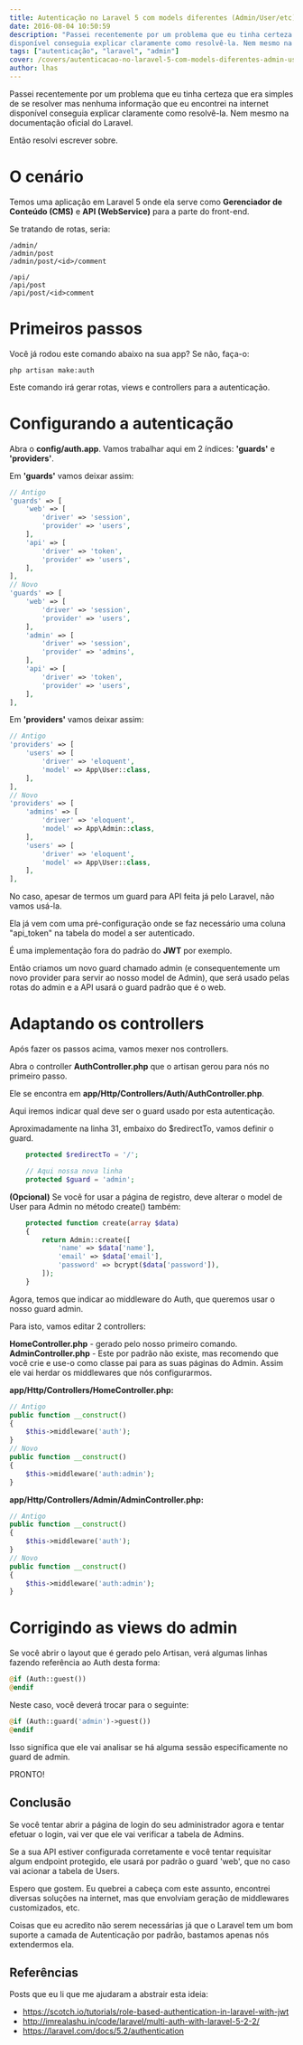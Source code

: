 ```yaml
---
title: Autenticação no Laravel 5 com models diferentes (Admin/User/etc)
date: 2016-08-04 10:50:59
description: "Passei recentemente por um problema que eu tinha certeza que era simples de se resolver mas nenhuma informação que eu encontrei na internet 
disponível conseguia explicar claramente como resolvê-la. Nem mesmo na documentação oficial do Laravel."
tags: ["autenticação", "laravel", "admin"]
cover: /covers/autenticacao-no-laravel-5-com-models-diferentes-admin-user-etc.jpg
author: lhas
---
```


Passei recentemente por um problema que eu tinha certeza que era simples de se resolver mas nenhuma informação que eu encontrei na internet
disponível conseguia explicar claramente como resolvê-la. Nem mesmo na documentação oficial do Laravel.

Então resolvi escrever sobre.

# O cenário

Temos uma aplicação em Laravel 5 onde ela serve como **Gerenciador de Conteúdo (CMS)** e **API (WebService)** para a parte do front-end.

Se tratando de rotas, seria:

```
/admin/
/admin/post
/admin/post/<id>/comment

/api/
/api/post
/api/post/<id>comment
```

# Primeiros passos

Você já rodou este comando abaixo na sua app? Se não, faça-o:

```
php artisan make:auth
```

Este comando irá gerar rotas, views e controllers para a autenticação.

# Configurando a autenticação

Abra o **config/auth.app**. Vamos trabalhar aqui em 2 índices: **'guards'** e **'providers'**.

Em **'guards'** vamos deixar assim:

```php
// Antigo
'guards' => [
    'web' => [
        'driver' => 'session',
        'provider' => 'users',
    ],
    'api' => [
        'driver' => 'token',
        'provider' => 'users',
    ],
],
// Novo
'guards' => [
    'web' => [
        'driver' => 'session',
        'provider' => 'users',
    ],
    'admin' => [
        'driver' => 'session',
        'provider' => 'admins',
    ],
    'api' => [
        'driver' => 'token',
        'provider' => 'users',
    ],
],
```

Em **'providers'** vamos deixar assim:

```php
// Antigo
'providers' => [
    'users' => [
        'driver' => 'eloquent',
        'model' => App\User::class,
    ],
],
// Novo
'providers' => [
    'admins' => [
        'driver' => 'eloquent',
        'model' => App\Admin::class,
    ],
    'users' => [
        'driver' => 'eloquent',
        'model' => App\User::class,
    ],
],
```

No caso, apesar de termos um guard para API feita já pelo Laravel, não vamos usá-la.

Ela já vem com uma pré-configuração onde se faz necessário uma coluna "api_token" na tabela do model a ser autenticado.

É uma implementação fora do padrão do **JWT** por exemplo.

Então criamos um novo guard chamado admin (e consequentemente um novo provider para servir ao nosso model de Admin), que será usado pelas rotas do admin e a API usará o guard padrão que é o web.

# Adaptando os controllers

Após fazer os passos acima, vamos mexer nos controllers.

Abra o controller **AuthController.php** que o artisan gerou para nós no primeiro passo.

Ele se encontra em **app/Http/Controllers/Auth/AuthController.php**.

Aqui iremos indicar qual deve ser o guard usado por esta autenticação.

Aproximadamente na linha 31, embaixo do $redirectTo, vamos definir o guard.

```php
    protected $redirectTo = '/';

    // Aqui nossa nova linha
    protected $guard = 'admin';
```

**(Opcional)** Se você for usar a página de registro, deve alterar o model de User para Admin no método create() também:

```php
    protected function create(array $data)
    {
        return Admin::create([
            'name' => $data['name'],
            'email' => $data['email'],
            'password' => bcrypt($data['password']),
        ]);
    }
```

Agora, temos que indicar ao middleware do Auth, que queremos usar o nosso guard admin.

Para isto, vamos editar 2 controllers:

**HomeController.php** - gerado pelo nosso primeiro comando.
**AdminController.php** - Este por padrão não existe, mas recomendo que você crie e use-o como classe pai para as suas páginas do Admin. Assim ele vai herdar os middlewares que nós configurarmos.

**app/Http/Controllers/HomeController.php:**

```php
// Antigo
public function __construct()
{
    $this->middleware('auth');
}
// Novo
public function __construct()
{
    $this->middleware('auth:admin');
}
```

**app/Http/Controllers/Admin/AdminController.php:**

```php
// Antigo
public function __construct()
{
    $this->middleware('auth');
}
// Novo
public function __construct()
{
    $this->middleware('auth:admin');
}
```

# Corrigindo as views do admin

Se você abrir o layout que é gerado pelo Artisan, verá algumas linhas fazendo referência ao Auth desta forma:

```php
@if (Auth::guest())
@endif
```

Neste caso, você deverá trocar para o seguinte:

```php
@if (Auth::guard('admin')->guest())
@endif
```

Isso significa que ele vai analisar se há alguma sessão especificamente no guard de admin.

PRONTO!

## Conclusão

Se você tentar abrir a página de login do seu administrador agora e tentar efetuar o login, vai ver que ele vai verificar a tabela de Admins.

Se a sua API estiver configurada corretamente e você tentar requisitar algum endpoint protegido, ele usará por padrão o guard 'web', que no caso vai acionar a tabela de Users.

Espero que gostem. Eu quebrei a cabeça com este assunto, encontrei diversas soluções na internet, mas que envolviam geração de middlewares customizados, etc.

Coisas que eu acredito não serem necessárias já que o Laravel tem um bom suporte a camada de Autenticação por padrão, bastamos apenas nós extendermos ela.

## Referências

Posts que eu li que me ajudaram a abstrair esta ideia:

- https://scotch.io/tutorials/role-based-authentication-in-laravel-with-jwt
- http://imrealashu.in/code/laravel/multi-auth-with-laravel-5-2-2/
- https://laravel.com/docs/5.2/authentication
